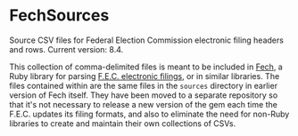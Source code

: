 # FechSources
Source CSV files for Federal Election Commission electronic filing headers and rows. Current version: 8.4.

This collection of comma-delimited files is meant to be included in [Fech](https://github.com/NYTimes/Fech), a Ruby library for parsing [F.E.C. electronic filings](http://www.fec.gov/finance/disclosure/efile_search.shtml), or in similar libraries. The files contained within are the same files in the `sources` directory in earlier version of Fech itself. They have been moved to a separate repository so that it's not necessary to release a new version of the gem each time the F.E.C. updates its filing formats, and also to eliminate the need for non-Ruby libraries to create and maintain their own collections of CSVs.
